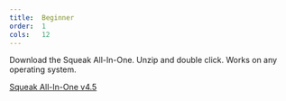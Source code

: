 ```yaml
---
title:  Beginner
order:  1
cols:   12
---
```

Download the Squeak All-In-One. Unzip and double click. Works on
any operating system.

<a class="btn btn-sm btn-default" href="http://ftp.squeak.org/4.5/Squeak-4.5-All-in-One.zip" target="_blank" role="button">
    <i class="fa fa-download"></i>
    Squeak All-In-One
    <span class="label label-default">v4.5</span>
</a>